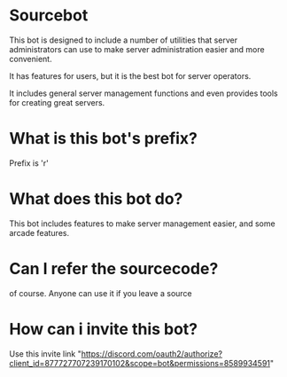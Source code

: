 # Sourcebot

This bot is designed to include a number of utilities that server administrators can use to make server administration easier and more convenient.

It has features for users, but it is the best bot for server operators.

It includes general server management functions and even provides tools for creating great servers.

# What is this bot's prefix?
Prefix is 'r'

# What does this bot do?

This bot includes features to make server management easier, and some arcade features.

# Can I refer the sourcecode?

of course. Anyone can use it if you leave a source

# How can i invite this bot?

Use this invite link
"https://discord.com/oauth2/authorize?client_id=877727707239170102&scope=bot&permissions=8589934591"